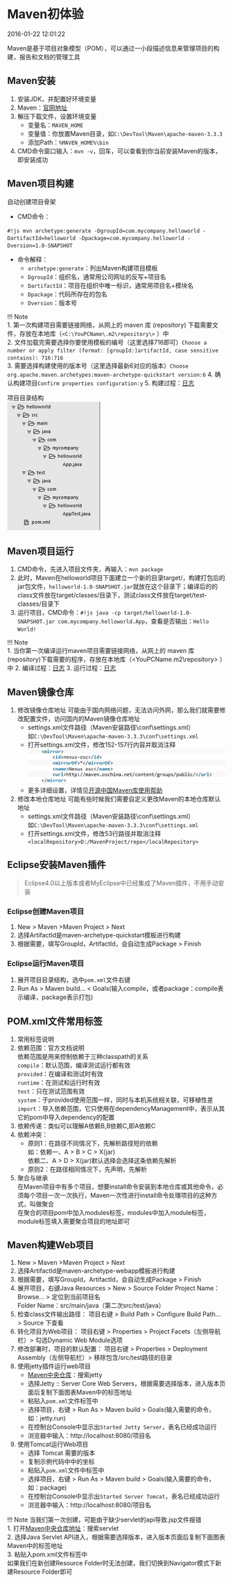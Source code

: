 # Maven初体验
2016-01-22 12:01:22

Maven是基于项目对象模型（POM），可以通过一小段描述信息来管理项目的构建，报告和文档的管理工具

## Maven安装
1. 安装JDK，并配置好环境变量
2. Maven：[官网地址](https://maven.apache.org/)
3. 解压下载文件，设置环境变量
    * 变量名：`MAVEN_HOME`
    * 变量值：你放置Maven目录，如`C:\DevTool\Maven\apache-maven-3.3.3`
    * 添加Path：`%MAVEN_HOME%\bin`
4. CMD命令窗口输入：`mvn -v`，回车，可以查看到你当前安装Maven的版本，即安装成功

## Maven项目构建
自动创建项目骨架 

* CMD命令：

`#!js mvn archetype:generate -DgroupId=com.mycompany.helloworld -DartifactId=helloworld -Dpackage=com.mycompany.helloworld -Dversion=1.0-SNAPSHOT`

* 命令解释：
    * `archetype:generate`：列出Maven构建项目模板
    * `DgroupId`：组织名，通常用公司网址的反写+项目名
    * `DartifactId`：项目在组织中唯一标识，通常用项目名+模块名
    * `Dpackage`：代码所存在的包名
    * `Dversion`：版本号

!!! Note  
    1. 第一次构建项目需要链接网络，从网上的 maven 库 (repository) 下载需要文件，存放在本地库（`<C:\YouPCName\.m2\repository\>` ）中  
    2. 文件加载完需要选择你要使用模板的编号（这里选择716即可）`Choose a number or apply filter (format: [groupId:]artifactId, case sensitive contains): 716:716`
    3. 需要选择构建使用的版本号（这里选择最新6对应的版本）`Choose org.apache.maven.archetypes:maven-archetype-quickstart version:6`
    4. 确认构建项目`Confirm properties configuration:y`
    5. 构建过程：[日志](../assets/log/gitpages-maven.log)

项目目录结构  
![maven-struct](../assets/images/gitpages-maven-struct.png)

## Maven项目运行
1. CMD命令，先进入项目文件夹，再输入：`mvn package`
2. 此时，Maven在helloworld项目下面建立一个新的目录target/，构建打包后的jar包文件，`helloworld-1.0-SNAPSHOT.jar`就放在这个目录下；编译后的的class文件放在target/classes/目录下，测试class文件放在target/test-classes/目录下
3. 运行项目，CMD命令：`#!js java -cp target/helloworld-1.0-SNAPSHOT.jar com.mycompany.helloworld.App`，查看是否输出：`Hello World!`

!!! Note  
    1. 当你第一次编译运行maven项目需要链接网络，从网上的 maven 库 (repository)下载需要的程序，存放在本地库（<YouPCName\.m2\repository\> ）中
    2. 编译过程：[日志](../assets/log/gitpages-maven-package.log)
    3. 运行过程：[日志](../assets/log/gitpages-maven-run.log)

## Maven镜像仓库
1. 修改镜像仓库地址
    可能由于国内网络问题，无法访问外网，那么我们就需要修改配置文件，访问国内的Maven镜像仓库地址  
    * settings.xml文件路径（Maven安装路径\conf\settings.xml）  
    如`C:\DevTool\Maven\apache-maven-3.3.3\conf\settings.xml`  
    * 打开settings.xml文件，修改152-157行内容并取消注释  
    ![maven-remove](../assets/images/gitpages-maven-remove.png)
    * 更多详细设置，详情见[开源中国Maven库使用帮助](http://maven.oschina.net/help.html)
2. 修改本地仓库地址
    可能有些时候我们需要自定义更改Maven的本地仓库默认地址
    * settings.xml文件路径（Maven安装路径\conf\settings.xml）  
    如`C:\DevTool\Maven\apache-maven-3.3.3\conf\settings.xml`
    * 打开settings.xml文件，修改53行路径并取消注释  
    `<localRepository>D:/MavenProject/repo</localRepository>`

## Eclipse安装Maven插件
> Eclipse4.0以上版本或者MyEclipse中已经集成了Maven插件，不用手动安装

### Eclipse创建Maven项目
1. New > Maven >Maven Project > Next
2. 选择ArtifactId是maven-archetype-quickstart模板进行构建
3. 根据需要，填写GroupId，ArtifactId，会自动生成Package > Finish

### Eclipse运行Maven项目
1. 展开项目目录结构，选中`pom.xml`文件右键
2. Run As > Maven build... < Goals(输入compile，或者package：compile表示编译，package表示打包)

## POM.xml文件常用标签
1. 常用标签说明
2. 依赖范围：官方文档说明  
    依赖范围是用来控制依赖于三种classpath的关系  
    `compile`：默认范围，编译测试运行都有效  
    `provided`：在编译和测试时有效  
    `runtime`：在测试和运行时有效  
    `test`：只在测试范围有效  
    `system`：于provided使用范围一样，同时与本机系统相关联，可移植性差  
    `import`：导入依赖范围，它只使用在dependencyManagement中，表示从其它的pom中导入dependency的配置
3. 依赖传递：类似可以理解A依赖B,B依赖C,即A依赖C
4. 依赖冲突：
    * 原则1：在路径不同情况下，先解析路径短的依赖  
        如：依赖一、A > B > C > X(jar)  
        依赖二、A > D > X(jar)默认选择会选择这条依赖先解析
    * 原则2：在路径相同情况下，先声明，先解析
5. 聚合与继承  
    在Maven项目中有多个项目，想要install命令安装到本地仓库或其他命令，必须每个项目一次一次执行，Maven一次性进行install命令处理项目的这种方式，叫做聚合  
    在聚合的项目pom中加入modules标签，modules中加入module标签，module标签填入需要聚合项目的地址即可

## Maven构建Web项目
1. New > Maven >Maven Project > Next
2. 选择ArtifactId是maven-archetype-webapp模板进行构建
3. 根据需要，填写GroupId，ArtifactId，会自动生成Package > Finish
4. 展开项目，右键Java Resources > New > Source Folder 
    Project Name：Browse... > 定位到当前项目名  
    Folder Name：src/main/java（第二次src/test/java）
5. 检查class文件输出路径：
    项目右键 > Build Path > Configure Build Path... > Source 下查看
6. 转化项目为Web项目：
    项目右键 > Properties > Project Facets（左侧导航栏）> 勾选Dynamic Web Module选项
7. 修改部署时，项目的默认配置：
    项目右键 > Properties > Deployment Assembly（左侧导航栏）> 移除包含/src/test路径的目录
8. 使用jetty插件运行web项目
    * [Maven中央仓库](http://mvnrepository.com)：搜索jetty
    * 选择Jetty :: Server Core Web Servers，根据需要选择版本，进入版本页面后复制下面图表Maven中的标签地址
    * 粘贴入`pom.xml`文件<plugin>标签中
    * 选择项目，右键 > Run As > Maven build > Goals(输入需要的命令，如：jetty.run)
    * 在控制台Console中显示出`Started Jetty Server`，表名已经成功运行
    * 浏览器中输入：http://localhost:8080/项目名
9. 使用Tomcat运行Web项目
    * 选择 Tomcat 需要的版本
    * 复制示例代码中<plugin>中的坐标
    * 粘贴入`pom.xml`文件中<plugin>标签中
    * 选择项目，右键 > Run As > Maven build > Goals(输入需要的命令，如：package)
    * 在控制台Console中显示出`Started Server Tomcat`，表名已经成功运行
    * 浏览器中输入：http://localhost:8080/项目名  

!!! Note 
    当我们第一次创建，可能由于缺少servlet的api导致.jsp文件报错  
    1. 打开[Maven中央仓库地址](http://mvnrepository.com)：搜索servlet  
    2. 选择Java Servlet API进入，根据需要选择版本，进入版本页面后复制下面图表Maven中的标签地址  
    3. 粘贴入pom.xml文件<dependencies>标签中  
    如果我们在新创建Resource Folder时无法创建，我们切换到Navigator模式下新建Resource Folder即可
